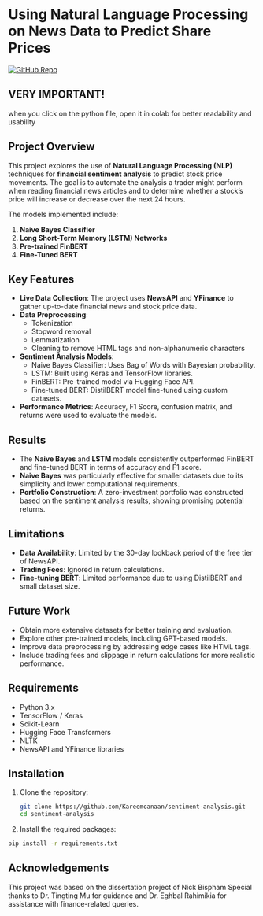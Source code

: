 # Using Natural Language Processing on News Data to Predict Share Prices

[![GitHub Repo](https://img.shields.io/badge/GitHub-Repository-blue)](https://github.com/Kareemcanaan/sentiment-analysis)
## VERY IMPORTANT!

when you click on the python file, open it in colab for better readability and usability
## Project Overview
This project explores the use of **Natural Language Processing (NLP)** techniques for **financial sentiment analysis** to predict stock price movements. The goal is to automate the analysis a trader might perform when reading financial news articles and to determine whether a stock’s price will increase or decrease over the next 24 hours.

The models implemented include:
1. **Naive Bayes Classifier**
2. **Long Short-Term Memory (LSTM) Networks**
3. **Pre-trained FinBERT**
4. **Fine-Tuned BERT**

## Key Features
- **Live Data Collection**: The project uses **NewsAPI** and **YFinance** to gather up-to-date financial news and stock price data.
- **Data Preprocessing**: 
  - Tokenization
  - Stopword removal
  - Lemmatization
  - Cleaning to remove HTML tags and non-alphanumeric characters
- **Sentiment Analysis Models**:
  - Naive Bayes Classifier: Uses Bag of Words with Bayesian probability.
  - LSTM: Built using Keras and TensorFlow libraries.
  - FinBERT: Pre-trained model via Hugging Face API.
  - Fine-tuned BERT: DistilBERT model fine-tuned using custom datasets.
- **Performance Metrics**: Accuracy, F1 Score, confusion matrix, and returns were used to evaluate the models.
  
## Results
- The **Naive Bayes** and **LSTM** models consistently outperformed FinBERT and fine-tuned BERT in terms of accuracy and F1 score.
- **Naive Bayes** was particularly effective for smaller datasets due to its simplicity and lower computational requirements.
- **Portfolio Construction**: A zero-investment portfolio was constructed based on the sentiment analysis results, showing promising potential returns.

## Limitations
- **Data Availability**: Limited by the 30-day lookback period of the free tier of NewsAPI.
- **Trading Fees**: Ignored in return calculations.
- **Fine-tuning BERT**: Limited performance due to using DistilBERT and small dataset size.
  
## Future Work
- Obtain more extensive datasets for better training and evaluation.
- Explore other pre-trained models, including GPT-based models.
- Improve data preprocessing by addressing edge cases like HTML tags.
- Include trading fees and slippage in return calculations for more realistic performance.

## Requirements
- Python 3.x
- TensorFlow / Keras
- Scikit-Learn
- Hugging Face Transformers
- NLTK
- NewsAPI and YFinance libraries

## Installation
1. Clone the repository:
   ```bash
   git clone https://github.com/Kareemcanaan/sentiment-analysis.git
   cd sentiment-analysis
2. Install the required packages:
  ```bash
pip install -r requirements.txt
```
## Acknowledgements
This project was based on the dissertation project of Nick Bispham
Special thanks to Dr. Tingting Mu for guidance and Dr. Eghbal Rahimikia for assistance with finance-related queries.
